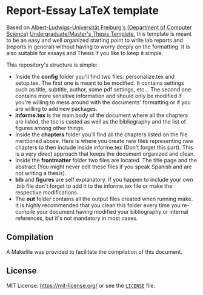 # Report-Essay LaTeX template

Based on [Albert-Ludwigs-Universität Freiburg's (Department of Computer Science)](https://uni-freiburg.de/) [Undergraduate/Master's Thesis Template](https://git.fachschaft.tf/fachschaft-public/thesis-template), this template is meant to be an easy and well organized starting point to write lab reports and (reports in general) without having to worry deeply on the formatting. It is also suitable for essays and Thesis if you like to keep it simple.

This repository's structure is simple:

- Inside the **config** folder you'll find two files: personalize.tex and setup.tex. The first one is meant to be modified. It contains settings such as title, subtitle, author, some pdf settings, etc... The second one contains more sensitive information and should only be modified if you're willing to mess around with the documents' formatting or if you are willing to add new packages.
- **informe.tex** is the main body of the document where all the chapters are listed, the toc is casted as well as the bibliography and the list of figures among other things.
- Inside the **chapters** folder you'll find all the chapters listed on the file mentioned above. Here is where you create new files representing new chapters to then include inside informe.tex (Don't forget this part). This is a very direct approach that keeps the document organized and clean.
- Inside the **frontmatter** folder two files are located. The title page and the abstract (You might never edit these files if you speak Spanish and are not writing a thesis).
- **bib** and **figures** are self explanatory. If you happen to include your own .bib file don't forget to add it to the informe.tex file or make the respective modifications.
- The **out** folder contains all the output files created when running make. It is highly recommended that you clean this folder every time you re-compile your document having modified your bibliography or internal references, but it's not mandatory in most cases.

## Compilation

A Makefile was provided to facilitate the compilation of this document.

## License

MIT License: https://mit-license.org/ or see the 
[`LICENSE`](https://github.com/rnsavinelli/report-thesis-template/blob/master/LICENSE) file.
